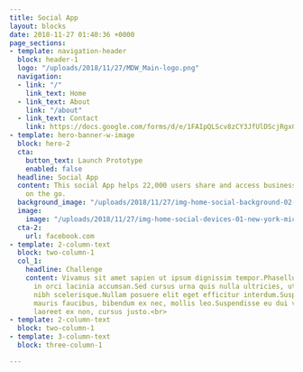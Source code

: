 ```yaml
---
title: Social App
layout: blocks
date: 2018-11-27 01:40:36 +0000
page_sections:
- template: navigation-header
  block: header-1
  logo: "/uploads/2018/11/27/MDW_Main-logo.png"
  navigation:
  - link: "/"
    link_text: Home
  - link_text: About
    link: "/about"
  - link_text: Contact
    link: https://docs.google.com/forms/d/e/1FAIpQLScv8zCY3JfUlDScjRgx0syektm9l4yw7ELvZbpRyDpGpz-URg/viewform
- template: hero-banner-w-image
  block: hero-2
  cta:
    button_text: Launch Prototype
    enabled: false
  headline: Social App
  content: This social App helps 22,000 users share and access business information
    on the go.
  background_image: "/uploads/2018/11/27/img-home-social-background-02-new-york-michael-walker-design.png"
  image:
    image: "/uploads/2018/11/27/img-home-social-devices-01-new-york-michael-walker-design.png"
  cta-2:
    url: facebook.com
- template: 2-column-text
  block: two-column-1
  col_1:
    headline: Challenge
    content: Vivamus sit amet sapien ut ipsum dignissim tempor.Phasellus sed tortor
      in orci lacinia accumsan.Sed cursus urna quis nulla ultricies, ut sollicitudin
      nibh scelerisque.Nullam posuere elit eget efficitur interdum.Suspendisse porta
      mauris faucibus, bibendum ex nec, mollis leo.Suspendisse eu dui vestibulum,
      laoreet ex non, cursus justo.<br>
- template: 2-column-text
  block: two-column-1
- template: 3-column-text
  block: three-column-1

---
```

